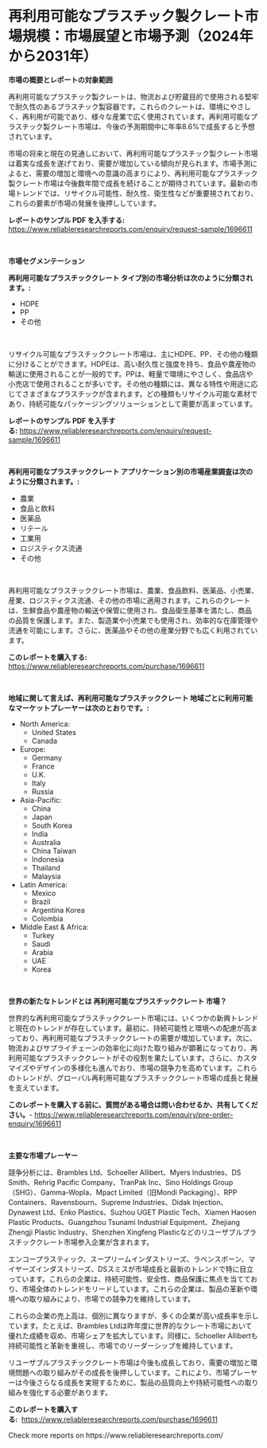 <p><h1>再利用可能なプラスチック製クレート市場規模：市場展望と市場予測（2024年から2031年）</h1></p><p><strong>市場の概要とレポートの対象範囲</strong></p>
<p><p>再利用可能なプラスチック製クレートは、物流および貯蔵目的で使用される堅牢で耐久性のあるプラスチック製容器です。これらのクレートは、環境にやさしく、再利用が可能であり、様々な産業で広く使用されています。再利用可能なプラスチック製クレート市場は、今後の予測期間中に年率8.6%で成長すると予想されています。</p><p>市場の将来と現在の見通しにおいて、再利用可能なプラスチック製クレート市場は着実な成長を遂げており、需要が増加している傾向が見られます。市場予測によると、需要の増加と環境への意識の高まりにより、再利用可能なプラスチック製クレート市場は今後数年間で成長を続けることが期待されています。最新の市場トレンドでは、リサイクル可能性、耐久性、衛生性などが重要視されており、これらの要素が市場の発展を後押ししています。</p></p>
<p><strong>レポートのサンプル PDF を入手する:</strong> <a href="https://www.reliableresearchreports.com/enquiry/request-sample/1696611">https://www.reliableresearchreports.com/enquiry/request-sample/1696611</a></p>
<p>&nbsp;</p>
<p><strong>市場セグメンテーション</strong></p>
<p><strong>再利用可能なプラスチッククレート タイプ別の市場分析は次のように分類されます。:</strong></p>
<p><ul><li>HDPE</li><li>PP</li><li>その他</li></ul></p>
<p>&nbsp;</p>
<p><p>リサイクル可能なプラスチッククレート市場は、主にHDPE、PP、その他の種類に分けることができます。HDPEは、高い耐久性と強度を持ち、食品や農産物の輸送に使用されることが一般的です。PPは、軽量で環境にやさしく、食品店や小売店で使用されることが多いです。その他の種類には、異なる特性や用途に応じてさまざまなプラスチックが含まれます。どの種類もリサイクル可能な素材であり、持続可能なパッケージングソリューションとして需要が高まっています。</p></p>
<p><strong>レポートのサンプル PDF を入手する:</strong>&nbsp;<a href="https://www.reliableresearchreports.com/enquiry/request-sample/1696611">https://www.reliableresearchreports.com/enquiry/request-sample/1696611</a></p>
<p>&nbsp;</p>
<p><strong> 再利用可能なプラスチッククレート アプリケーション別の市場産業調査は次のように分類されます。:</strong></p>
<p><ul><li>農業</li><li>食品と飲料</li><li>医薬品</li><li>リテール</li><li>工業用</li><li>ロジスティクス流通</li><li>その他</li></ul></p>
<p>&nbsp;</p>
<p><p>再利用可能なプラスチッククレート市場は、農業、食品飲料、医薬品、小売業、産業、ロジスティクス流通、その他の市場に適用されます。これらのクレートは、生鮮食品や農産物の輸送や保管に使用され、食品衛生基準を満たし、商品の品質を保護します。また、製造業や小売業でも使用され、効率的な在庫管理や流通を可能にします。さらに、医薬品やその他の産業分野でも広く利用されています。</p></p>
<p><strong>このレポートを購入する:</strong>&nbsp; <a href="https://www.reliableresearchreports.com/purchase/1696611">https://www.reliableresearchreports.com/purchase/1696611</a></p>
<p>&nbsp;</p>
<p><strong>地域に関して言えば、再利用可能なプラスチッククレート 地域ごとに利用可能なマーケットプレーヤーは次のとおりです。:</strong></p>
<p><ul>
    <li>
        North America:
        <ul>
            <li>United States</li>
            <li>Canada</li>
        </ul>
    </li>
    <li>
        Europe:
        <ul>
            <li>Germany</li>
            <li>France</li>
            <li>U.K.</li>
            <li>Italy</li>
            <li>Russia</li>
        </ul>
    </li>
    <li>
        Asia-Pacific:
        <ul>
            <li>China</li>
            <li>Japan</li>
            <li>South Korea</li>
            <li>India</li>
            <li>Australia</li>
            <li>China Taiwan</li>
            <li>Indonesia</li>
            <li>Thailand</li>
            <li>Malaysia</li>
        </ul>
    </li>
    <li>
        Latin America:
        <ul>
            <li>Mexico</li>
            <li>Brazil</li>
            <li>Argentina Korea</li>
            <li>Colombia</li>
        </ul>
    </li>
    <li>
        Middle East & Africa:
        <ul>
            <li>Turkey</li>
            <li>Saudi</li>
            <li>Arabia</li>
            <li>UAE</li>
            <li>Korea</li>
        </ul>
    </li>
    </ul></p>
<p>&nbsp;</p>
<p><strong>世界の新たなトレンドとは 再利用可能なプラスチッククレート 市場？</strong></p>
<p><p>世界的な再利用可能なプラスチッククレート市場には、いくつかの新興トレンドと現在のトレンドが存在しています。最初に、持続可能性と環境への配慮が高まっており、再利用可能なプラスチッククレートの需要が増加しています。次に、物流およびサプライチェーンの効率化に向けた取り組みが顕著になっており、再利用可能なプラスチッククレートがその役割を果たしています。さらに、カスタマイズやデザインの多様化も進んでおり、市場の競争力を高めています。これらのトレンドが、グローバル再利用可能なプラスチッククレート市場の成長と発展を支えています。</p></p>
<p><strong>このレポートを購入する前に、質問がある場合は問い合わせるか、共有してください。</strong>- <a href="https://www.reliableresearchreports.com/enquiry/pre-order-enquiry/1696611">https://www.reliableresearchreports.com/enquiry/pre-order-enquiry/1696611</a></p>
<p>&nbsp;</p>
<p><strong>主要な市場プレーヤー</strong></p>
<p><p>競争分析には、Brambles Ltd、Schoeller Allibert、Myers Industries、DS Smith、Rehrig Pacific Company、TranPak Inc、Sino Holdings Group（SHG）、Gamma-Wopla、Mpact Limited（旧Mondi Packaging）、RPP Containers、Ravensbourn、Supreme Industries、Didak Injection、Dynawest Ltd、Enko Plastics、Suzhou UGET Plastic Tech、Xiamen Haosen Plastic Products、Guangzhou Tsunami Industrial Equipment、Zhejiang Zhengji Plastic Industry、Shenzhen Xingfeng Plasticなどのリユーザブルプラスチッククレート市場参入企業が含まれます。</p><p>エンコープラスティック、スープリームインダストリーズ、ラベンスボーン、マイヤーズインダストリーズ、DSスミスが市場成長と最新のトレンドで特に目立っています。これらの企業は、持続可能性、安全性、商品保護に焦点を当てており、市場全体のトレンドをリードしています。これらの企業は、製品の革新や環境への取り組みにより、市場での競争力を維持しています。</p><p>これらの企業の売上高は、個別に異なりますが、多くの企業が高い成長率を示しています。たとえば、Brambles Ltdは昨年度に世界的なクレート市場において優れた成績を収め、市場シェアを拡大しています。同様に、Schoeller Allibertも持続可能性と革新を重視し、市場でのリーダーシップを維持しています。</p><p>リユーザブルプラスチッククレート市場は今後も成長しており、需要の増加と環境問題への取り組みがその成長を後押ししています。これにより、市場プレーヤーは今後さらなる成長を実現するために、製品の品質向上や持続可能性への取り組みを強化する必要があります。</p></p>
<p><strong>このレポートを購入する:</strong>&nbsp;&nbsp;<a href="https://www.reliableresearchreports.com/purchase/1696611">https://www.reliableresearchreports.com/purchase/1696611</a></p>
<p>Check more reports on https://www.reliableresearchreports.com/</p>